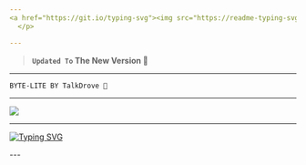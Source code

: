 ```yaml
---
<a href="https://git.io/typing-svg"><img src="https://readme-typing-svg.demolab.com?font=Black+Ops+One&size=100&pause=1000&color=B700FB&center=true&width=1000&height=200&lines=BYTE-LITE" alt="Typing SVG" /></a>
  </p>

---  
```


> **`Updated To` The New Version 💙**
---

```
BYTE-LITE BY TalkDrove 💙 
```

--- 

<a><img src='https://i.ibb.co/QjJ37L1/Manul-Ofc-X.jpg'/></a>

---
<a href="https://git.io/typing-svg"><img src="https://readme-typing-svg.demolab.com?font=Black+Ops+One&size=100&pause=1000&color=black&center=true&width=1000&height=200&lines=Coming-Soon" alt="Typing SVG" /></a>
  </p>
---
